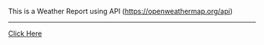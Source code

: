 This is a Weather Report using API (https://openweathermap.org/api)
<hr>
<a href="https://prehmieren.github.io/Weather-Report/">Click Here</a>
